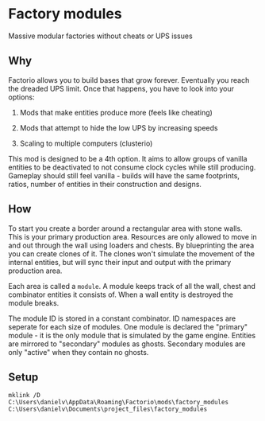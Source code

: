 # Factory modules

Massive modular factories without cheats or UPS issues

## Why

Factorio allows you to build bases that grow forever. Eventually you reach the dreaded UPS limit. Once that happens, you have to look into your options:

1. Mods that make entities produce more (feels like cheating)

2. Mods that attempt to hide the low UPS by increasing speeds

3. Scaling to multiple computers (clusterio)

This mod is designed to be a 4th option. It aims to allow groups of vanilla entities to be deactivated to not consume clock cycles while still producing.
Gameplay should still feel vanilla - builds will have the same footprints, ratios, number of entities in their construction and designs.

## How

To start you create a border around a rectangular area with stone walls. This is your primary production area.
Resources are only allowed to move in and out through the wall using loaders and chests.
By blueprinting the area you can create clones of it. The clones won't simulate the movement of the internal entities, but will sync their input and output with the primary production area.

Each area is called a `module`. A module keeps track of all the wall, chest and combinator entities it consists of. When a wall entity is destroyed the module breaks.

The module ID is stored in a constant combinator. ID namespaces are seperate for each size of modules. One module is declared the "primary" module - it is the only module that is simulated by the game engine. Entities are mirrored to "secondary" modules as ghosts. Secondary modules are only "active" when they contain no ghosts.

## Setup

`mklink /D C:\Users\danielv\AppData\Roaming\Factorio\mods\factory_modules C:\Users\danielv\Documents\project_files\factory_modules`
